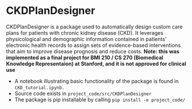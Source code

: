 # CKDPlanDesigner

CKDPlanDesigner is a package used to automatically design custom care plans for patients with chronic kidney disease (CKD). It leverages physicological and demographic information contained in patients' electronic health records to assign sets of evidence-based interventions that aim to improve disease prognosis and reduce costs. **Note: this was implemented as a final project for BMI 210 / CS 270 (Biomedical Knowledge Representaion) at Stanford, and it is not approved for clinical use**

- A notebook illustrating basic functionality of the package is found in `CKD_tutorial.ipynb.`
- Source code exists in `project_code/src/CKDPlanDesigner`
- The package is pip installable by calling `pip install -e project_code/`
